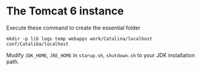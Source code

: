 # The Tomcat 6 instance

Execute these command to create the essential folder

```
mkdir -p lib logs temp webapps work/Catalina/localhost conf/Cataliba/localhost
```

Modify `JDK_HOME`, `JRE_HOME` in `starup.sh`, `shutdown.sh` to your JDK installation path.
